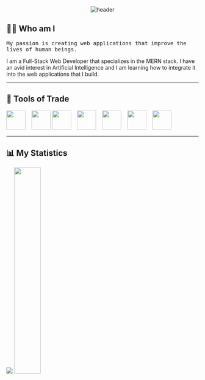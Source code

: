 <div align="center">
  <img src="https://ik.imagekit.io/y67cxinvdf/YouTube_Bannerr_64PFoipl6COZH.png" alt="header"/>
</div>

<h2 align="left"> 👨‍💻 Who am I</h2>
<p align="left">
  <samp>
    My passion is creating web applications that improve the lives of human beings.

I am a Full-Stack Web Developer that specializes in the MERN stack. I have an avid interest in Artificial Intelligence and I am learning how to integrate it into the web applications that I build. 
  </samp>
</p>

<hr>

<h2 align="left"> 🔭 Tools of Trade</h2>
<p align="left">
  <img src="https://img.icons8.com/color/96/000000/mongodb.png" width="50px"/>&nbsp;&nbsp;&nbsp;
  <img src="https://ik.imagekit.io/y67cxinvdf/express_mU3LPzfzdiHG.png" width="50px">
  <img src="https://img.icons8.com/plasticine/100/000000/react.png" width="50px"/>&nbsp;&nbsp;&nbsp;
  <img src="https://img.icons8.com/color/96/000000/nodejs.png" width="50px"/>&nbsp;&nbsp;&nbsp;
  <img src="https://ik.imagekit.io/y67cxinvdf/download_lbi5ESNYeSPw.png" width="50px"/>&nbsp;&nbsp;&nbsp;
  <img src="https://ik.imagekit.io/y67cxinvdf/sass-1-logo_ECmZvwmDrfvK.png" width="50px"/>&nbsp;&nbsp;&nbsp;
  <img src="https://ik.imagekit.io/y67cxinvdf/logomark_4rhgf4EhhOIaF.png" width="50px"/>&nbsp;&nbsp;&nbsp;
</p>

<hr>

<h2 align="left"> 📊 My Statistics</h2>

<p align="left">
  
  <img src="https://github-readme-stats.vercel.app/api?username=bradleymubenga777&show_icons=true&theme=tokyonight&line_height=48" />
  <img width="37.2%" src="https://github-readme-stats.vercel.app/api/top-langs/?username=bradleymubenga777&count_private=true&theme=tokyonight">

</p>

